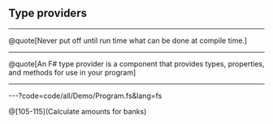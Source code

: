 
## Type providers

---

@quote[Never put off until run time what can be done at compile time.]

---

@quote[An F# type provider is a component that provides types, properties, and methods for use in your program]


---

---?code=code/all/Demo/Program.fs&lang=fs

@[105-115](Calculate amounts for banks)
